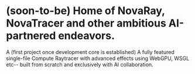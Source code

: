# (soon-to-be) Home of NovaRay, NovaTracer and other ambitious AI-partnered endeavors.
A (first project once development core is established) A fully featured single-file Compute Raytracer with advanced effects using WebGPU, WSGL etc-- built from scratch and exclusively with AI collaboration.

